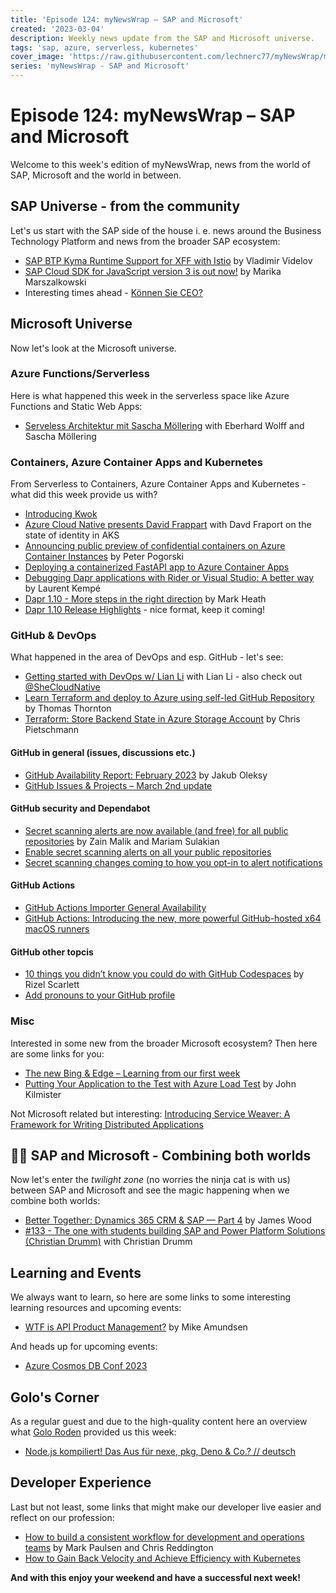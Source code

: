 ```yaml
---
title: 'Episode 124: myNewsWrap – SAP and Microsoft'
created: '2023-03-04'
description: Weekly news update from the SAP and Microsoft universe.
tags: 'sap, azure, serverless, kubernetes'
cover_image: 'https://raw.githubusercontent.com/lechnerc77/myNewsWrap/main/episodes/cover-images/episode124small.png'
series: 'myNewsWrap - SAP and Microsoft'
---
```


# Episode 124: myNewsWrap – SAP and Microsoft

Welcome to this week's edition of myNewsWrap, news from the world of SAP, Microsoft and the world in between.

## SAP Universe - from the community

Let's us start with the SAP side of the house i. e. news around the Business Technology Platform and news from the broader SAP ecosystem:

* [SAP BTP Kyma Runtime Support for XFF with Istio](https://blogs.sap.com/2023/03/01/sap-btp-kyma-runtime-support-for-xff-with-istio/) by Vladimir Videlov
* [SAP Cloud SDK for JavaScript version 3 is out now!](https://blogs.sap.com/2023/03/02/sap-cloud-sdk-version-3/) by Marika Marszalkowski
* Interesting times ahead - [Können Sie CEO?](https://e-3.de/koennen-sie-ceo)

## Microsoft Universe

Now let's look at the Microsoft universe.

### Azure Functions/Serverless

Here is what happened this week in the serverless space like Azure Functions and Static Web Apps:

* [Serveless Architektur mit Sascha Möllering](https://www.youtube.com/live/PN6Tj_9JOGk?feature=share) with Eberhard Wolff and Sascha Möllering

### Containers, Azure Container Apps and Kubernetes

From Serverless to Containers, Azure Container Apps and Kubernetes - what did this week provide us with?

* [Introducing Kwok](https://www.kubernetes.dev/blog/2023/03/01/introducing-kwok/)
* [Azure Cloud Native presents David Frappart](https://www.youtube.com/live/fIkDR_bN3bc?feature=share) with Davd Fraport on the state of identity in AKS
* [Announcing public preview of confidential containers on Azure Container Instances](https://techcommunity.microsoft.com/t5/apps-on-azure-blog/announcing-public-preview-of-confidential-containers-on-azure/ba-p/3755623?WT.mc_id=AZ-MVP-5004195) by Peter Pogorski
* [Deploying a containerized FastAPI app to Azure Container Apps](https://blog.pamelafox.org/2023/03/deploying-containerized-fastapi-app-to.html)
* [Debugging Dapr applications with Rider or Visual Studio: A better way](https://laurentkempe.com/2023/02/27/debugging-dapr-applications-with-rider-or-visual-studio-a-better-way/) by Laurent Kempé
* [Dapr 1.10 - More steps in the right direction](https://markheath.net/post/dapr-1-10) by Mark Heath
* [Dapr 1.10 Release Highlights](https://youtu.be/SZVNp9bWEu4) - nice format, keep it coming!

### GitHub & DevOps

What happened in the area of DevOps and esp. GitHub - let's see:

* [Getting started with DevOps w/ Lian Li](https://www.youtube.com/live/fpglhplg-to?feature=share) with Lian Li - also check out [@SheCloudNative](https://twitter.com/SheCloudNative)
* [Learn Terraform and deploy to Azure using self-led GitHub Repository](https://thomasthornton.cloud/2023/03/01/learn-terraform-and-deploy-to-azure-using-self-led-github-repository/) by Thomas Thornton
* [Terraform: Store Backend State in Azure Storage Account](https://build5nines.com/terraform-store-backend-state-in-azure-storage-account/) by Chris Pietschmann

#### GitHub in general (issues, discussions etc.)

* [GitHub Availability Report: February 2023](https://github.blog/2023-03-01-github-availability-report-february-2023/) by Jakub Oleksy
* [GitHub Issues & Projects – March 2nd update](https://github.blog/changelog/2023-03-02-github-issues-projects-march-2nd-update/)

#### GitHub security and Dependabot

* [Secret scanning alerts are now available (and free) for all public repositories](https://github.blog/2023-02-28-secret-scanning-alerts-are-now-available-and-free-for-all-public-repositories/) by Zain Malik and Mariam Sulakian
* [Enable secret scanning alerts on all your public repositories](https://github.blog/changelog/2023-02-28-enable-secret-scanning-alerts-on-all-your-public-repositories/)
* [Secret scanning changes coming to how you opt-in to alert notifications](https://github.blog/changelog/2023-03-03-secret-scanning-changes-coming-to-how-you-opt-in-to-alert-notifications/)

#### GitHub Actions

* [GitHub Actions Importer General Availability](https://github.blog/changelog/2023-03-01-github-actions-importer-general-availability/)
* [GitHub Actions: Introducing the new, more powerful GitHub-hosted x64 macOS runners](https://github.blog/changelog/2023-03-01-github-actions-introducing-the-new-more-powerful-github-hosted-x64-macos-runners/)

#### GitHub other topcis

* [10 things you didn’t know you could do with GitHub Codespaces](https://github.blog/2023-02-28-10-things-you-didnt-know-you-could-do-with-github-codespaces/) by Rizel Scarlett
* [Add pronouns to your GitHub profile](https://github.blog/changelog/2023-03-01-add-pronouns-to-your-github-profile/)

### Misc

Interested in some new from the broader Microsoft ecosystem? Then here are some links for you:

* [The new Bing & Edge – Learning from our first week](https://blogs.bing.com/search/february-2023/The-new-Bing-Edge-%E2%80%93-Learning-from-our-first-week)
* [Putting Your Application to the Test with Azure Load Test](https://www.blueboxes.co.uk/putting-your-application-to-the-test-with-azure-load-test) by John Kilmister

Not Microsoft related but interesting: [Introducing Service Weaver: A Framework for Writing Distributed Applications](https://opensource.googleblog.com/2023/03/introducing-service-weaver-framework-for-writing-distributed-applications.html)

## 🐱‍👤 SAP and Microsoft - Combining both worlds

Now let's enter the _twilight zone_ (no worries the ninja cat is with us) between SAP and Microsoft and see the magic happening when we combine both worlds:

* [Better Together: Dynamics 365 CRM & SAP — Part 4](https://switchedon.bowdark.com/better-together-dynamics-365-crm-sap-part-4-a832f57c6ae7) by James Wood
* [#133 - The one with students building SAP and Power Platform Solutions (Christian Drumm)](https://youtu.be/wGjWrLglueA) with Christian Drumm

## Learning and Events

We always want to learn, so here are some links to some interesting learning resources and upcoming events:

* [WTF is API Product Management?](https://blog.container-solutions.com/wtf-is-api-product-management?utm_source=twitter&utm_medium=social&utm_campaign=newsletter) by Mike Amundsen

And heads up for upcoming events:

* [Azure Cosmos DB Conf 2023](https://learn.microsoft.com/events/learn-events/azure-cosmos-db-conf-2023/)

## Golo's Corner

As a regular guest and due to the high-quality content here an overview what [Golo Roden](https://twitter.com/goloroden) provided us this week:

* [Node.js kompiliert! Das Aus für nexe, pkg, Deno & Co.? // deutsch](https://youtu.be/6ThplMUASJA)

## Developer Experience

Last but not least, some links that might make our developer live easier and reflect on our profession:

* [How to build a consistent workflow for development and operations teams](https://github.blog/2023-02-28-how-to-build-a-consistent-workflow-for-development-and-operations-teams/) by Mark Paulsen and Chris Reddington
* [How to Gain Back Velocity and Achieve Efficiency with Kubernetes](https://youtu.be/lwV3xRn2WyY)

**And with this enjoy your weekend and have a successful next week!**
